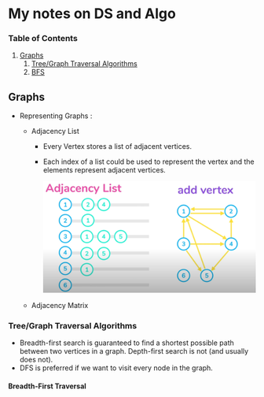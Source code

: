 # My notes on DS and Algo

### Table of Contents

1. [Graphs](#Graphs)
   1. [Tree/Graph Traversal Algorithms](#traversal)
   1. [BFS](#bfs)

## Graphs

- Representing Graphs :

  - Adjacency List

    - Every Vertex stores a list of adjacent vertices.
    - Each index of a list could be used to represent the vertex and the elements represent adjacent vertices.

      ![alt text](../assets/adjacency_list.PNG "functions and pointers")

  - Adjacency Matrix

### Tree/Graph Traversal Algorithms <a name="traversal"></a>

- Breadth-first search is guaranteed to find a shortest possible path between two vertices in a graph. Depth-first search is not (and usually does not).
- DFS is preferred if we want to visit every node in the graph.

#### Breadth-First Traversal <a name="bfs"></a>
